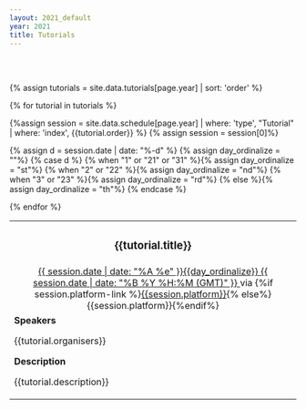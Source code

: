 ```yaml
---
layout: 2021_default
year: 2021
title: Tutorials
---
```


<br><br>

{% assign tutorials = site.data.tutorials[page.year] | sort: 'order' %}

{% for tutorial in tutorials %}

{%assign session = site.data.schedule[page.year] | where: 'type', "Tutorial" | where: 'index', {{tutorial.order}}  %}
{% assign session = session[0]%}

<table class="table  table-striped" id="Tutorial{{tutorial.order}}">
<tr class="bg-dark text-light">
   <th style="text-align:center;"><h3>{{tutorial.title}}</h3></th>
</tr>
<tr></tr>
<tr>
	{% assign d = session.date | date: "%-d" %}
	{% assign day_ordinalize = ""%}
	{% case d %}
	  {% when "1" or "21" or "31" %}{% assign day_ordinalize = "st"%}
	  {% when "2" or "22" %}{% assign day_ordinalize = "nd"%}
	  {% when "3" or "23" %}{% assign day_ordinalize = "rd"%}
	  {% else %}{% assign day_ordinalize = "th"%}
	{% endcase %}
	<td style="text-align:center;">
		<a href="{{site.url}}/schedule/#Day{{session.day}}Round{{session.round}}">	
			{{ session.date | date: "%A %e" }}{{day_ordinalize}} {{  session.date | date: "%B %Y %H:%M (GMT)" }}
		</a> via {%if session.platform-link %}<a href="{{session.platform-link}}" target="_blank">{{session.platform}}</a>{% else%}{{session.platform}}{%endif%}
	</td>	
</tr>	
	
<tr>
	<td style="text-align:left;">
		<b>Speakers</b>
		<p>{{tutorial.organisers}}</p>
		<b>Description</b>
		<p>{{tutorial.description}}</p>
	</td>
</tr>	

{% endfor %}
